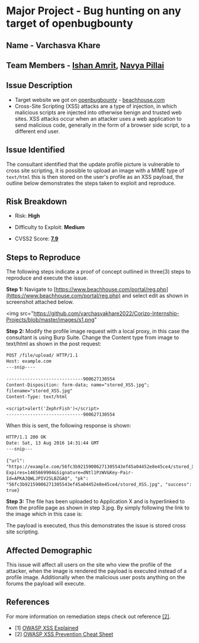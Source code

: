 # Major Project - Bug hunting on any target of openbugbounty
## Name - Varchasva Khare
## Team Members - [Ishan Amrit](https://github.com/IshanAmrit28), [Navya Pillai]()

## Issue Description
- Target website we got on [openbugbounty](openbugbounty.org) - [beachhouse.com](beachhouse.com)
- Cross-Site Scripting (XSS) attacks are a type of injection, in which malicious scripts are injected into otherwise benign and trusted web sites. XSS attacks occur when an attacker uses a web application to send malicious code, generally in the form of a browser side script, to a different end user. 

## Issue Identified
The consultant identified that the update profile picture is vulnerable to cross site scripting, it is possible to upload an image with a MIME type of `text/html` this is then stored on the user's profile as an XSS payload, the outline below demonstrates the steps taken to exploit and reproduce.

## Risk Breakdown
- Risk: **High**
 
- Difficulty to Exploit: **Medium**
 
- CVSS2 Score: [**7.9**](https://nvd.nist.gov/cvss.cfm?calculator&version=2&vector=(AV:N/AC:M/Au:S/C:C/I:C/A:N))

## Steps to Reproduce
The following steps indicate a proof of concept outlined in three(3) steps to reproduce and execute the issue.

**Step 1:**
Navigate to [https://www.beachhouse.com/portal/reg.php](https://www.beachhouse.com/portal/reg.php) and select edit as shown in screenshot attached below.

<img src="https://github.com/varchasvakhare2022/Corizo-Internship-Projects/blob/master/images/s1.png"

**Step 2:**
Modify the profile image request with a local proxy, in this case the consultant is using Burp Suite. Change the Content type from image to text/html as shown in the post request:

    POST /file/upload/ HTTP/1.1
    Host: example.com
    ---snip----
    
    -----------------------------900627130554
    Content-Disposition: form-data; name="stored_XSS.jpg"; filename="stored_XSS.jpg"
    Content-Type: text/html
    
    <script>alert('ZephrFish')</script>
    -----------------------------900627130554

When this is sent, the following response is shown:

    HTTP/1.1 200 OK
    Date: Sat, 13 Aug 2016 14:31:44 GMT
    ---snip---
    
    {"url": "https://example.com/56fc3b92159006271305543ef45a04452e8e45ce4/stored_XSS.jpg?Expires=1465669904&Signature=dNtl1PzWV&Key-Pair-Id=APKAJQWLJPIV25LBZGAQ", "pk": "56fc3b92159006271305543ef45a04452e8e45ce4/stored_XSS.jpg", "success": true}

**Step 3:**
The file has been uploaded to Application X and is hyperlinked to from the profile page as shown in step 3.jpg. By simply following the link to the image which in this case is:

The payload is executed, thus this demonstrates the issue is stored cross site scripting.

## Affected Demographic
This issue will affect all users on the site who view the profile of the attacker, when the image is rendered the payload is executed instead of a profile image. Additionally when the malicious user posts anything on the forums the payload will execute.

## References
For more information on remediation steps check out reference [[2]](https://www.owasp.org/index.php/Cross-site_Scripting_(XSS)).

 - [1] [OWASP XSS Explained](https://www.owasp.org/index.php/Cross-site_Scripting_(XSS))
 - [2] [OWASP XSS Prevention Cheat Sheet](https://www.owasp.org/index.php/XSS_(Cross_Site_Scripting)_Prevention_Cheat_Sheet)
